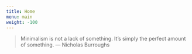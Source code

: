 ```yaml
---
title: Home
menu: main
weight: -100
---
```

> Minimalism is not a lack of something. It’s simply the perfect amount of something.
> — Nicholas Burroughs

<br>